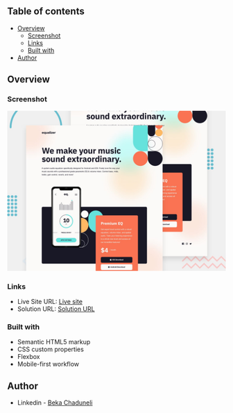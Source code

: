 ## Table of contents

- [Overview](#overview)
  - [Screenshot](#screenshot)
  - [Links](#links)
  - [Built with](#built-with)
- [Author](#author)


## Overview

### Screenshot

![](/preview.jpg)

### Links

- Live Site URL: [Live site](https://bekaChaduneli.github.io/Sass-project)
- Solution URL: [Solution URL](https://github.com/bekaChaduneli/sass-project)

### Built with

- Semantic HTML5 markup
- CSS custom properties
- Flexbox
- Mobile-first workflow

## Author

- Linkedin - [Beka Chaduneli](https://www.linkedin.com/in/beka-chaduneli-28203422b/)
